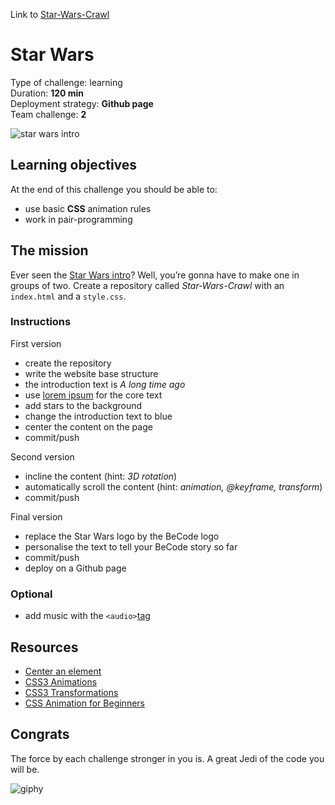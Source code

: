 Link to [Star-Wars-Crawl]( https://marcoarata.github.io/Star-Wars-Crawl/)

# Star Wars
Type of challenge: learning  
Duration: **120 min**  
Deployment strategy: **Github page**  
Team challenge: **2**  

![star wars intro](https://github.com/luisromeroaraya/marco/blob/master/1.The-Field/4.HTML-CSS/introduction/images/star-wars.jpg)

## Learning objectives
At the end of this challenge you should be able to:
* use basic **CSS** animation rules
* work in pair-programming

## The mission
Ever seen the [Star Wars intro](https://www.youtube.com/watch?v=C587lNBQXAw)? Well, you’re gonna have to make one in groups of two. Create a repository called *Star-Wars-Crawl* with an ```index.html``` and a ```style.css```.

### Instructions
First version
* create the repository
* write the website base structure
* the introduction text is *A long time ago*
* use [lorem ipsum](https://en.lipsum.com/) for the core text
* add stars to the background
* change the introduction text to blue
* center the content on the page
* commit/push

Second version
* incline the content (hint: *3D rotation*)
* automatically scroll the content (hint: *animation, @keyframe, transform*)
* commit/push

Final version
* replace the Star Wars logo by the BeCode logo
* personalise the text to tell your BeCode story so far
* commit/push
* deploy on a Github page

### Optional
* add music with the ```<audio>```[tag](https://www.w3schools.com/tags/tag_audio.asp)

## Resources
* [Center an element](https://www.w3schools.com/css/css_align.asp)
* [CSS3 Animations](https://www.w3schools.com/css/css3_animations.asp)
* [CSS3 Transformations](https://www.w3schools.com/css/css3_3dtransforms.asp)
* [CSS Animation for Beginners](https://thoughtbot.com/blog/css-animation-for-beginners)

## Congrats
The force by each challenge stronger in you is. A great Jedi of the code you will be.

![giphy](https://camo.githubusercontent.com/71faeb9856ea48d04e65d37932a394b59036a700229c179ad4b5147a049067c5/68747470733a2f2f6d656469612e67697068792e636f6d2f6d656469612f366653634149515230503078572f67697068792e676966)
